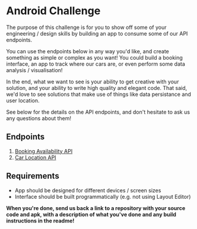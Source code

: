 # Android Challenge

The purpose of this challenge is for you to show off some of your engineering / design skills by building an app to consume some of our API endpoints.

You can use the endpoints below in any way you'd like, and create something as simple or complex as you want! You could build a booking interface, an app to track where our cars are, or even perform some data analysis / visualisation!

In the end, what we want to see is your ability to get creative with your solution, and your ability to write high quality and elegant code. That said, we'd love to see solutions that make use of things like data persistance and user location.

See below for the details on the API endpoints, and don't hesitate to ask us any questions about them!

## Endpoints
1. [Booking Availability API](availability.md)
2. [Car Location API](location.md)

## Requirements
* App should be designed for different devices / screen sizes
* Interface should be built programmatically (e.g. not using Layout Editor)

**When you're done, send us back a link to a repository with your source code and apk, with a description of what you've done and any build instructions in the readme!**
